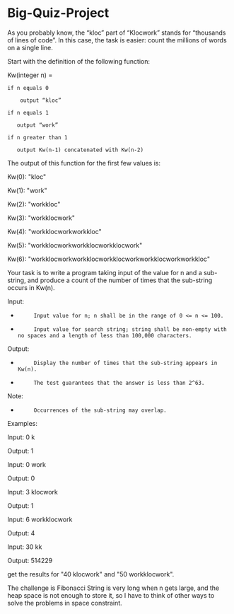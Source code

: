 # Big-Quiz-Project
As you probably know, the “kloc” part of “Klocwork” stands for “thousands of lines of code”.  In this case, the task is easier:  count the millions of words on a single line.

 

Start with the definition of the following function:

 

Kw(integer n) =

    if n equals 0

        output “kloc”

    if n equals 1

       output “work”

    if n greater than 1

       output Kw(n-1) concatenated with Kw(n-2)

 

The output of this function for the first few values is:

 

Kw(0): "kloc"

Kw(1): "work"

Kw(2): "workkloc"

Kw(3): "workklocwork"

Kw(4): "workklocworkworkkloc"

Kw(5): "workklocworkworkklocworkklocwork"

Kw(6): "workklocworkworkklocworkklocworkworkklocworkworkkloc"

 

Your task is to write a program taking input of the value for n and a sub-string, and produce a count of the number of times that the sub-string occurs in Kw(n).

 

Input:

-          Input value for n; n shall be in the range of 0 <= n <= 100.

-          Input value for search string; string shall be non-empty with no spaces and a length of less than 100,000 characters.

 

Output:

-          Display the number of times that the sub-string appears in Kw(n).

-          The test guarantees that the answer is less than 2^63.

 

Note:

-          Occurrences of the sub-string may overlap.

 

Examples:

 

Input: 0 k

Output: 1

 

Input: 0 work

Output: 0

 

Input: 3 klocwork

Output: 1

 

Input: 6 workklocwork

Output: 4

 

Input: 30 kk

Output: 514229
 
get the results for  "40 klocwork" and "50 workklocwork".

The challenge is Fibonacci String is very long when n gets large, and the heap space is not enough to store it, so I have to think of other ways to solve the problems in space constraint.
